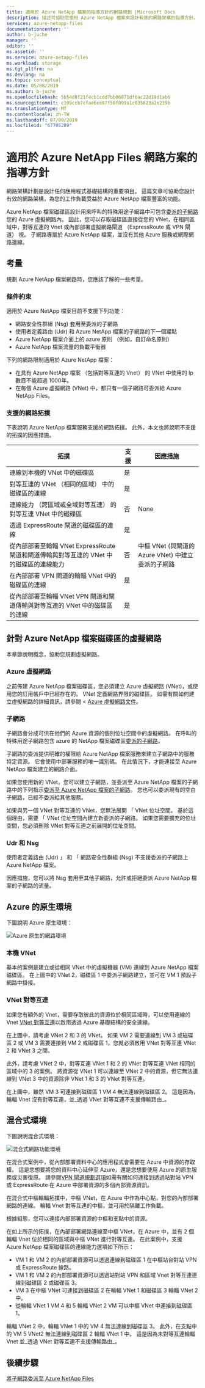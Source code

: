 ```yaml
---
title: 適用於 Azure NetApp 檔案的指導方針的網路規劃 |Microsoft Docs
description: 描述可協助您使用 Azure NetApp 檔案來設計有效的網路架構的指導方針。
services: azure-netapp-files
documentationcenter: ''
author: b-juche
manager: ''
editor: ''
ms.assetid: ''
ms.service: azure-netapp-files
ms.workload: storage
ms.tgt_pltfrm: na
ms.devlang: na
ms.topic: conceptual
ms.date: 05/08/2019
ms.author: b-juche
ms.openlocfilehash: 5b54d8f21f4cb1cdd7bb06871df6ac22d19d1ab6
ms.sourcegitcommit: c105ccb7cfae6ee87f50f099a1c035623a2e239b
ms.translationtype: MT
ms.contentlocale: zh-TW
ms.lasthandoff: 07/09/2019
ms.locfileid: "67705209"
---
```

# <a name="guidelines-for-azure-netapp-files-network-planning"></a>適用於 Azure NetApp Files 網路方案的指導方針

網路架構計劃是設計任何應用程式基礎結構的重要項目。 這篇文章可協助您設計有效的網路架構，為您的工作負載受益於 Azure NetApp 檔案豐富的功能。

Azure NetApp 檔案磁碟區設計用來呼叫的特殊用途子網路中可包含[委派的子網路](https://docs.microsoft.com/azure/virtual-network/virtual-network-manage-subnet)您的 Azure 虛擬網路內。 因此，您可以存取磁碟區直接從您的 VNet，在相同區域中，對等互連的 Vnet 或內部部署虛擬網路閘道 （ExpressRoute 或 VPN 閘道） 視。 子網路專屬於 Azure NetApp 檔案，並沒有其他 Azure 服務或網際網路連線。

## <a name="considerations"></a>考量  

規劃 Azure NetApp 檔案網路時，您應該了解的一些考量。

### <a name="constraints"></a>條件約束

適用於 Azure NetApp 檔案目前不支援下列功能︰ 

* 網路安全性群組 (Nsg) 套用至委派的子網路
* 使用者定義路由 (Udr) 和 Azure NetApp 檔案的子網路的下一個躍點
* Azure NetApp 檔案介面上的 azure 原則 （例如，自訂命名原則）
* Azure NetApp 檔案流量的負載平衡器

下列的網路限制適用於 Azure NetApp 檔案：

* 在具有 Azure NetApp 檔案 （包括對等互連的 Vnet） 的 VNet 中使用的 Ip 數目不能超過 1000年。
* 在每個 Azure 虛擬網路 (VNet) 中，都只有一個子網路可委派給 Azure NetApp Files。


### <a name="supported-network-topologies"></a>支援的網路拓撲

下表說明 Azure NetApp 檔案服務支援的網路拓撲。  此外，本文也將說明不支援的拓撲的因應措施。 

|    拓撲    |    支援    |     因應措施    |
|-------------------------------------------------------------------------------------------------------------------------------|--------------------|-----------------------------------------------------------------------------|
|    連線到本機的 VNet 中的磁碟區    |    是    |         |
|    對等互連的 VNet （相同的區域） 中的磁碟區的連線    |    是    |         |
|    連線能力 （跨區域或全域對等互連） 的對等互連 VNet 中的磁碟區    |    否    |    None    |
|    透過 ExpressRoute 閘道的磁碟區的連線    |    是    |         |
|    從內部部署至輪輻 VNet ExpressRoute 閘道和閘道傳輸與對等互連的 VNet 中的磁碟區的連線能力    |    否    |    中樞 VNet (與閘道的 Azure VNet) 中建立委派的子網路    |
|    在內部部署 VPN 閘道的輪輻 VNet 中的磁碟區的連線    |    是    |         |
|    從內部部署至輪輻 VNet VPN 閘道和閘道傳輸與對等互連的 VNet 中的磁碟區的連線    |    是    |         |


## <a name="virtual-network-for-azure-netapp-files-volumes"></a>針對 Azure NetApp 檔案磁碟區的虛擬網路

本章節說明概念，協助您規劃虛擬網路。

### <a name="azure-virtual-networks"></a>Azure 虛擬網路

之前佈建 Azure NetApp 檔案磁碟區，您必須建立 Azure 虛擬網路 (VNet)，或使用您的訂用帳戶中已經存在的。 VNet 定義網路界限的磁碟區。  如需有關如何建立虛擬網路的詳細資訊，請參閱 < [Azure 虛擬網路文件](https://docs.microsoft.com/azure/virtual-network/virtual-networks-overview)。

### <a name="subnets"></a>子網路

子網路會分成可供在他們的 Azure 資源的個別位址空間中的虛擬網路。  在呼叫的特殊用途子網路包含 azure 的 NetApp 檔案磁碟區[委派的子網路](https://docs.microsoft.com/azure/virtual-network/virtual-network-manage-subnet)。 

子網路的委派提供明確的權限給 Azure NetApp 檔案服務來建立子網路中的服務特定資源。  它會使用中部署服務的唯一識別碼。 在此情況下，才能連接至 Azure NetApp 檔案建立的網路介面。

如果您使用新的 VNet，您可以建立子網路，並委派至 Azure NetApp 檔案的子網路中的下列指示[委派至 Azure NetApp 檔案的子網路](azure-netapp-files-delegate-subnet.md)。 您也可以委派現有的空白子網路，已經不委派給其他服務。

如果與另一個 VNet 對等互連的 VNet，您無法展開 「 VNet 位址空間。 基於這個理由，需要 「 VNet 位址空間內建立新委派的子網路。 如果您需要擴充的位址空間，您必須刪除 VNet 對等互連之前展開的位址空間。

### <a name="udrs-and-nsgs"></a>Udr 和 Nsg

使用者定義路由 (Udr) 」 和 「 網路安全性群組 (Nsg) 不支援委派的子網路上 Azure NetApp 檔案。

因應措施，您可以將 Nsg 套用至其他子網路，允許或拒絕委派 Azure NetApp 檔案的子網路的流量。  

## <a name="azure-native-environments"></a>Azure 的原生環境

下圖說明 Azure 原生環境：

![Azure 原生的網路環境](../media/azure-netapp-files/azure-netapp-files-network-azure-native-environment.png)

### <a name="local-vnet"></a>本機 VNet

基本的案例是建立或從相同 VNet 中的虛擬機器 (VM) 連線到 Azure NetApp 檔案磁碟區。 在上圖中的 VNet 2，磁碟區 1 中委派子網路建立，並可在 VM 1 預設子網路中掛接。

### <a name="vnet-peering"></a>VNet 對等互連

如果您有額外的 Vnet，需要存取彼此的資源位於相同區域時，可以使用連線的 Vnet [VNet 對等互連](https://docs.microsoft.com/azure/virtual-network/virtual-network-peering-overview)以啟用透過 Azure 基礎結構的安全連線。 

在上圖中，請考慮 VNet 2 和 3 的 VNet。 如果 VM 2 需要連線到 VM 3 或磁碟區 2 或 VM 3 需要連接到 VM 2 或磁碟區 1，您就必須啟用 VNet 對等互連 VNet 2 和 VNet 3 之間。 

此外，請考慮 VNet 2 中，對等互連 VNet 1 和 2 的 VNet 對等互連 VNet 相同的區域中的 3 的案例。 將資源從 VNet 1 可以連線至 VNet 2 中的資源，但它無法連線到 VNet 3 中的資源除非 VNet 1 和 3 的 VNet 對等互連。 

在上圖中，雖然 VM 3 可連接到磁碟區 1 VM 4 無法連線到磁碟區 2。  這是因為，輪輻 Vnet 沒有對等互連，並_透過 VNet 對等互連不支援傳輸路由_。

## <a name="hybrid-environments"></a>混合式環境

下圖說明混合式環境： 

![混合式網路功能環境](../media/azure-netapp-files/azure-netapp-files-network-hybrid-environment.png)

在混合式案例中，從內部部署資料中心的應用程式會需要在 Azure 中資源的存取權。  這是您想要將您的資料中心延伸至 Azure，還是您想要使用 Azure 的原生服務或災害復原。 請參閱[VPN 閘道規劃選項](https://docs.microsoft.com/azure/vpn-gateway/vpn-gateway-about-vpngateways?toc=%2fazure%2fvirtual-network%2ftoc.json#planningtable)如需有關如何連接到透過站對站 VPN 或 ExpressRoute 在 Azure 中部署資源的多個內部資源資訊。

在混合式中樞輪輻拓撲中，中樞 VNet，在 Azure 中作為中心點，對您的內部部署網路的連線。 輪輻 Vnet 對等互連的中樞，並可用於隔離工作負載。

根據組態，您可以連接內部部署資源的中樞和支點中的資源。

在如上所示的拓撲，在內部部署網路連線至中樞 VNet，在 Azure 中，並有 2 個輪輻 Vnet 位於相同的區域與中樞 VNet 進行對等互連。  在此案例中，支援 Azure NetApp 檔案磁碟區的連線能力選項如下所示：

* VM 1 和 VM 2 的內部部署資源可以透過連線到磁碟區 1 在中樞站台對站 VPN 或 ExpressRoute 線路。 
* VM 1 和 VM 2 的內部部署資源可以透過站對站 VPN 和區域 Vnet 對等互連連線到磁碟區 2 或磁碟區 3。
* VM 3 在中樞 VNet 可連接到磁碟區 2 在輪輻 VNet 1 和磁碟區 3 輪輻 VNet 2 中。
* 從輪輻 VNet 1 VM 4 和 5 輪輻 VNet 2 VM 可以中樞 VNet 中連接到磁碟區 1。

輪輻 VNet 2 中，輪輻 VNet 1 中的 VM 4 無法連線到磁碟區 3。 此外，在支點中的 VM 5 VNet2 無法連線到磁碟區 2 輪輻 VNet 1 中。 這是因為未對等互連輪輻 Vnet 並_透過 VNet 對等互連不支援傳輸路由_。

## <a name="next-steps"></a>後續步驟

[將子網路委派至 Azure NetApp Files](azure-netapp-files-delegate-subnet.md)
